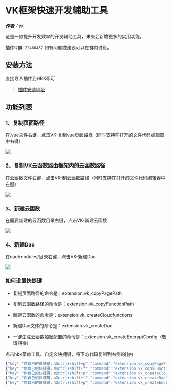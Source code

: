 # VK框架快速开发辅助工具

___作者：`VK`___

这是一款提升开发效率的开发辅助工具，未来会新增更多的实用功能。

插件Q群: `22466457` 如有问题或建议可以在群内讨论。

## 安装方法

直接导入插件到HBX即可

> [插件安装地址](https://ext.dcloud.net.cn/plugin?id=6663)

## 功能列表

### 1、复制页面路径
在.vue文件右键，点击VK-复制vue页面路径（同时支持在打开的文件代码编辑器中右键）

![](https://vkceyugu.cdn.bspapp.com/VKCEYUGU-cf0c5e69-620c-4f3c-84ab-f4619262939f/a55536a0-583b-495d-9cf0-7913c50332c9.png)

### 2、复制VK云函数路由框架内的云函数路径
在云函数文件右键，点击VK-制云函数路径（同时支持在打开的文件代码编辑器中右键）

![](https://vkceyugu.cdn.bspapp.com/VKCEYUGU-cf0c5e69-620c-4f3c-84ab-f4619262939f/6c5262f5-2ed3-43da-95cf-dd558c86dfa8.png)

### 3、新建云函数
在需要新建的云函数目录右键，点击VK-新建云函数

![](https://vkceyugu.cdn.bspapp.com/VKCEYUGU-cf0c5e69-620c-4f3c-84ab-f4619262939f/32c0b56e-1e71-4c2c-8bb6-1dfc966f8342.png)

### 4、新建Dao
在dao/modules/目录右键，点击VK-新建Dao

![](https://vkceyugu.cdn.bspapp.com/VKCEYUGU-cf0c5e69-620c-4f3c-84ab-f4619262939f/066fed7d-11fe-4c72-91a3-a8a0e6390be8.png)

### 如何设置快捷键

* 复制页面路径的命令是：extension.vk_copyPagePath

* 复制云函数路径的命令是：extension.vk_copyFunctionPath

* 新建云函数的命令是：extension.vk_createCloudfunctions

* 新建Dao文件的命令是：extension.vk_createDao

* 一键生成云函数加密配置的命令是：extension.vk_createEncryptConfig（敬请期待）

点击hbx菜单工具、自定义快捷键，将下方代码复制到右侧的[]内

```js
{"key":"你自己的快捷键，如ctrl+shift+p","command":"extension.vk_copyPagePath"},
{"key":"你自己的快捷键，如ctrl+shift+f","command":"extension.vk_copyFunctionPath"},
{"key":"你自己的快捷键，如ctrl+shift+p","command":"extension.vk_createCloudfunctions"},
{"key":"你自己的快捷键，如ctrl+shift+f","command":"extension.vk_createDao"},
{"key":"你自己的快捷键，如ctrl+shift+p","command":"extension.vk_createEncryptConfig"}
```


